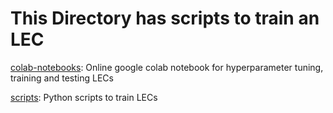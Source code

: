 # This Directory has scripts to train an LEC


[colab-notebooks](https://github.com/pmusau17/AAF1Tenth/tree/master/Training/colab-notebooks): Online google colab notebook for hyperparameter tuning, training and testing LECs

[scripts](https://github.com/pmusau17/AAF1Tenth/tree/master/Training/scripts): Python scripts to train LECs

